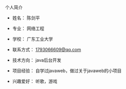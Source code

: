 个人简介
  -  姓名： 陈剑平

  - 专业： 网络工程

  -  学校： 广东工业大学

  - 联系方式： 1793066609@qq.com

  - 技术方向： java后台开发

  - 项目经验： 自学过javaweb，做过关于javaweb的小项目

  - 兴趣爱好： 听歌，游戏
